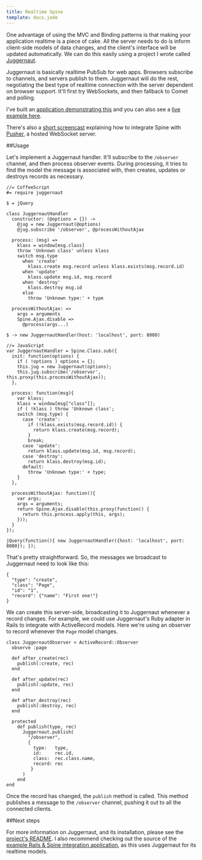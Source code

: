 ```yaml
---
title: Realtime Spine
template: docs.jade
---
```


One advantage of using the MVC and Binding patterns is that making your application realtime is a piece of cake. All the server needs to do is inform client-side models of data changes, and the client's interface will be updated automatically. We can do this easily using a project I wrote called [Juggernaut](https://github.com/maccman/juggernaut).

Juggernaut is basically realtime PubSub for web apps. Browsers subscribe to channels, and servers publish to them. Juggernaut will do the rest, negotiating the best type of realtime connection with the server dependent on browser support. It'll first try WebSockets, and then fallback to Comet and polling.

I've built an [application demonstrating this](https://github.com/maccman/spine.rails3/tree/fowa) and you can also see a [live example here](http://spine-fowa.herokuapp.com).

There's also a [short screencast](screencasts.html) explaining how to integrate Spine with [Pusher](http://pusher.com), a hosted WebSocket server.

##Usage

Let's implement a Juggernaut handler. It'll subscribe to the `/observer` channel, and then process observer events. During processing, it tries to find the model the message is associated with, then creates, updates or destroys records as necessary.

    //= CoffeeScript
    #= require juggernaut

    $ = jQuery

    class JuggernautHandler
      constructor: (@options = {}) ->
        @jug = new Juggernaut(@options)
        @jug.subscribe '/observer', @processWithoutAjax

      process: (msg) =>
        klass = window[msg.class]
        throw 'Unknown class' unless klass
        switch msg.type
          when 'create'
            klass.create msg.record unless klass.exists(msg.record.id)
          when 'update'
            klass.update msg.id, msg.record
          when 'destroy'
            klass.destroy msg.id
          else
            throw 'Unknown type:' + type

      processWithoutAjax: =>
        args = arguments
        Spine.Ajax.disable =>
          @process(args...)

    $ -> new JuggernautHandler(host: 'localhost', port: 8080)

    //= JavaScript
    var JuggernautHandler = Spine.Class.sub({
      init: function(options) {
        if ( !options ) options = {};
        this.jug = new Juggernaut(options);        
        this.jug.subscribe('/observer', this.proxy(this.processWithoutAjax));
      },

      process: function(msg){
        var klass;
        klass = window[msg["class"]];
        if ( !klass ) throw 'Unknown class';
        switch (msg.type) {
          case 'create':
            if (!klass.exists(msg.record.id)) {
              return klass.create(msg.record);
            }
            break;
          case 'update':
            return klass.update(msg.id, msg.record);
          case 'destroy':
            return klass.destroy(msg.id);
          default:
            throw 'Unknown type:' + type;
        }
      },

      processWithoutAjax: function(){
        var args;
        args = arguments;
        return Spine.Ajax.disable(this.proxy(function() {
          return this.process.apply(this, args);
        }));
      }
    });

    jQuery(function(){ new JuggernautHandler({host: 'localhost', port: 8080}); });

That's pretty straightforward. So, the messages we broadcast to Juggernaut need to look like this:

    {
      "type": "create",
      "class": "Page",
      "id": "1",
      "record": {"name": "First one!"}
    }

We can create this server-side, broadcasting it to Juggernaut whenever a record changes. For example, we could use Juggernaut's Ruby adapter in Rails to integrate with ActiveRecord models. Here we're using an observer to record whenever the `Page` model changes.

    class JuggernautObserver < ActiveRecord::Observer
      observe :page

      def after_create(rec)
        publish(:create, rec)
      end

      def after_update(rec)
        publish(:update, rec)
      end

      def after_destroy(rec)
        publish(:destroy, rec)
      end

      protected
        def publish(type, rec)
          Juggernaut.publish(
            "/observer",
            {
              type:   type,
              id:     rec.id,
              class:  rec.class.name,
              record: rec
             }
          )
        end
    end

Once the record has changed, the `publish` method is called. This method publishes a message to the `/observer` channel, pushing it out to all the connected clients.

##Next steps

For more information on Juggernaut, and its installation, please see the [project's README](https://github.com/maccman/juggernaut). I also recommend checking out the source of the [example Rails & Spine integration application](https://github.com/maccman/spine.rails3/tree/fowa), as this uses Juggernaut for its realtime models.
